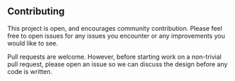 ## Contributing

This project is open, and encourages community contribution. Please feel free to open issues for any issues you encounter or any improvements you would like to see.

Pull requests are welcome. However, before starting work on a non-trivial pull request, please open an issue so we can discuss the design before any code is written.
